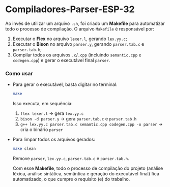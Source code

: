 # Compiladores-Parser-ESP-32

Ao invés de utilizar um arquivo `.sh`, foi criado um **Makefile** para automatizar todo o processo de compilação. O arquivo `Makefile` é responsável por:

1. Executar o **Flex** no arquivo `lexer.l`, gerando `lex.yy.c`;
2. Executar o **Bison** no arquivo `parser.y`, gerando `parser.tab.c` e `parser.tab.h`;
3. Compilar todos os arquivos `.c`/`.cpp` (incluindo `semantic.cpp` e `codegen.cpp`) e gerar o executável final `parser`.

### Como usar

- Para gerar o executável, basta digitar no terminal:
	```bash
	make
	```
    
    Isso executa, em sequência:
    
    1. `flex lexer.l` → gera `lex.yy.c`
    2. `bison -d parser.y` → gera `parser.tab.c` e `parser.tab.h`
    3. `g++ lex.yy.c parser.tab.c semantic.cpp codegen.cpp -o parser` → cria o binário `parser`
    
- Para limpar todos os arquivos gerados:
    
    ```bash
    make clean
	```
    Remove `parser`, `lex.yy.c`, `parser.tab.c` e `parser.tab.h`.

	Com esse **Makefile**, todo o processo de compilação do projeto (análise léxica, análise sintática, semântica e geração do executável final) fica automatizado, o que cumpre o requisito (e) do trabalho.